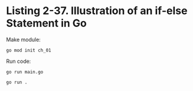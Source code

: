 # Listing 2-37. Illustration of an if-else Statement in Go
Make module:

```
go mod init ch_01 
```

Run code:

```
go run main.go
```

```
go run .
```